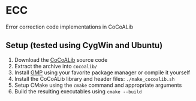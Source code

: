 # ECC

Error correction code implementations in CoCoALib

## Setup (tested using CygWin and Ubuntu)

1. Download the [CoCoALib](https://cocoa.dima.unige.it/cocoa/cocoalib/) source code
2. Extract the archive into `cocoalib/`
3. Install [GMP](https://gmplib.org/) using your favorite package manager or compile it yourself
4. Install the CoCoALib library and header files: `./make_cocoalib.sh`
5. Setup CMake using the `cmake` command and appropriate arguments
6. Build the resulting executables using `cmake --build`

